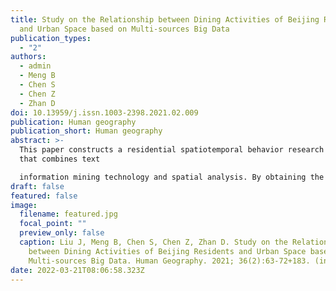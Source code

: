 ```yaml
---
title: Study on the Relationship between Dining Activities of Beijing Residents
  and Urban Space based on Multi-sources Big Data
publication_types:
  - "2"
authors:
  - admin
  - Meng B
  - Chen S
  - Chen Z
  - Zhan D
doi: 10.13959/j.issn.1003-2398.2021.02.009
publication: Human geography
publication_short: Human geography
abstract: >-
  This paper constructs a residential spatiotemporal behavior research framework
  that combines text

  information mining technology and spatial analysis. By obtaining the Sina Weibo data of Beijing residents in 2017, using the text classification model combining BERT and fast.AI, combining with the LDA model for text theme mining. Analyze the spatial pattern of residents' daily dining activities, and use spatial analysis methods and the Geodetector to explore its influencing factors. The study concluded that the residents' dining activities can be divided into 4 categories of topics, namely friends gathering, daily catering, general catering and special catering. The spatial analysis found that the four types of theme dining activities are mainly distributed within the Third Ring Road, forming a hierarchical distribution pattern centered on the Workers'Stadium-Chaowai-CBD business district. Meanwhile, various theme dining activities also have the common characteristics of dense distribution along important business districts, famous blocks, popular attractions, and large shopping malls. Residents' dining choices have the strongest consistency with the spatial distribution of catering service facilities. It is found that there is a spatial co-location model between residents' dining activities and the urban spatial structure combined with POI data.
draft: false
featured: false
image:
  filename: featured.jpg
  focal_point: ""
  preview_only: false
  caption: Liu J, Meng B, Chen S, Chen Z, Zhan D. Study on the Relationship
    between Dining Activities of Beijing Residents and Urban Space based on
    Multi-sources Big Data. Human Geography. 2021; 36(2):63-72+183. (in Chinese)
date: 2022-03-21T08:06:58.323Z
---
```

